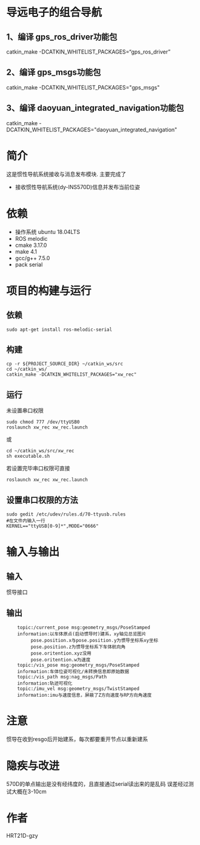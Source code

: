 # 导远电子的组合导航
## 1、编译 gps_ros_driver功能包
catkin_make -DCATKIN_WHITELIST_PACKAGES=“gps_ros_driver”
## 2、编译 gps_msgs功能包
catkin_make -DCATKIN_WHITELIST_PACKAGES="gps_msgs"
## 3、编译 daoyuan_integrated_navigation功能包
catkin_make -DCATKIN_WHITELIST_PACKAGES="daoyuan_integrated_navigation"





# 简介
这是惯性导航系统接收与消息发布模块.
    主要完成了
*   接收惯性导航系统(dy-INS570D)信息并发布当前位姿

# 依赖
*   操作系统 ubuntu 18.04LTS
*   ROS melodic
*   cmake 3.17.0
*   make 4.1
*   gcc/g++ 7.5.0
*   pack serial

# 项目的构建与运行
## 依赖
    sudo apt-get install ros-melodic-serial
## 构建
    cp -r ${PROJECT_SOURCE_DIR} ~/catkin_ws/src
    cd ~/catkin_ws/
    catkin_make -DCATKIN_WHITELIST_PACKAGES="xw_rec"
## 运行
未设置串口权限
```
sudo chmod 777 /dev/ttyUSB0
roslaunch xw_rec xw_rec.launch
```
或
```
cd ~/catkin_ws/src/xw_rec
sh executable.sh
```
若设置完毕串口权限可直接
```
roslaunch xw_rec xw_rec.launch
```
## 设置串口权限的方法
```
sudo gedit /etc/udev/rules.d/70-ttyusb.rules
#在文件内输入一行
KERNEL=="ttyUSB[0-9]*",MODE="0666"
```
# 输入与输出

## 输入
惯导接口
    
## 输出
```
    topic:/current_pose msg:geometry_msgs/PoseStamped 
    information:以车体原点(启动惯导时)建系，xy轴见总览图片
         pose.position.x与pose.position.y为惯导坐标系xy坐标
         pose.position.z为惯导坐标系下车体航向角
         pose.oritention.xyz没用
         pose.oritention.w为速度
    topic:/vis_pose msg:geometry_msgs/PoseStamped
    information:车体位姿可视化/未转换信息即原始数据
    topic:/vis_path msg:nag_msgs/Path
    information:轨迹可视化
    topic:/imu_vel msg:geometry_msgs/TwistStamped
    information:imu与速度信息，屏蔽了Z方向速度与RP方向角速度
```
# 注意
惯导在收到resgo后开始建系，每次都要重开节点以重新建系
# 隐疾与改进
570D的单点输出是没有经纬度的，且直接通过serial读出来的是乱码
误差经过测试大概在3-10cm
# 作者
HRT21D-gzy
